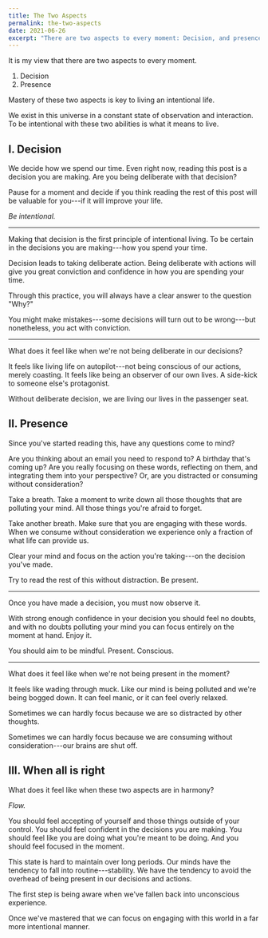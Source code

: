 ```yaml
---
title: The Two Aspects
permalink: the-two-aspects
date: 2021-06-26
excerpt: "There are two aspects to every moment: Decision, and presence. Master them."
---
```


It is my view that there are two aspects to every moment.

1. Decision
2. Presence

Mastery of these two aspects is key to living an intentional life.

We exist in this universe in a constant state of observation and interaction. To be intentional with these two abilities is what it means to live.

## I. Decision

We decide how we spend our time. Even right now, reading this post is a decision you are making. Are you being deliberate with that decision?

Pause for a moment and decide if you think reading the rest of this post will be valuable for you---if it will improve your life.

*Be intentional.*

---

Making that decision is the first principle of intentional living. To be certain in the decisions you are making---how you spend your time.

Decision leads to taking deliberate action. Being deliberate with actions will give you great conviction and confidence in how you are spending your time.

Through this practice, you will always have a clear answer to the question "Why?"

You might make mistakes---some decisions will turn out to be wrong---but nonetheless, you act with conviction.

---

What does it feel like when we're not being deliberate in our decisions?

It feels like living life on autopilot---not being conscious of our actions, merely coasting. It feels like being an observer of our own lives. A side-kick to someone else's protagonist.

Without deliberate decision, we are living our lives in the passenger seat.


## II. Presence

Since you've started reading this, have any questions come to mind?

Are you thinking about an email you need to respond to? A birthday that's coming up? Are you really focusing on these words, reflecting on them, and integrating them into your perspective? Or, are you distracted or consuming without consideration?

Take a breath. Take a moment to write down all those thoughts that are polluting your mind. All those things you're afraid to forget.

Take another breath. Make sure that you are engaging with these words. When we consume without consideration we experience only a fraction of what life can provide us.

Clear your mind and focus on the action you're taking---on the decision you've made.

Try to read the rest of this without distraction. Be present.

---

Once you have made a decision, you must now observe it.

With strong enough confidence in your decision you should feel no doubts, and with no doubts polluting your mind you can focus entirely on the moment at hand. Enjoy it.

You should aim to be mindful. Present. Conscious.

---

What does it feel like when we're not being present in the moment?

It feels like wading through muck. Like our mind is being polluted and we're being bogged down. It can feel manic, or it can feel overly relaxed.

Sometimes we can hardly focus because we are so distracted by other thoughts.

Sometimes we can hardly focus because we are consuming without consideration---our brains are shut off.


## III. When all is right

What does it feel like when these two aspects are in harmony?

*Flow.*

You should feel accepting of yourself and those things outside of your control. You should feel confident in the decisions you are making. You should feel like you are doing what you're meant to be doing. And you should feel focused in the moment.

This state is hard to maintain over long periods. Our minds have the tendency to fall into routine---stability. We have the tendency to avoid the overhead of being present in our decisions and actions.

The first step is being aware when we've fallen back into unconscious experience.

Once we've mastered that we can focus on engaging with this world in a far more intentional manner.
